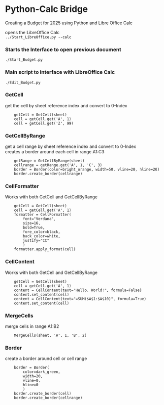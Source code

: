 # Python-Calc Bridge
Creating a Budget for 2025 using Python and Libre Office Calc <br>

opens the LibreOffice Calc <br>
    `../Start_LibreOffice.py --calc`

### Starts the Interface to open previous document
    ./Start_Budget.py

### Main script to interface with LibreOffice Calc
    ./Edit_Budget.py

### GetCell
  get the cell by sheet reference index and convert to 0-Index
```
    getCell = GetCell(sheet)
    cell = getCell.get('A', 1)
    cell = getCell.get('Z', 99)
```

### GetCellByRange
  get a cell range by sheet reference index and convert to 0-Index <br>
  creates a border around each cell in range A1:C3
```
    getRange = GetCellByRange(sheet)
    cellrange = getRange.get('A', 1, 'C', 3)
    border = Border(color=bright_orange, width=50, vline=20, hline=20)
    border.create_border(cellrange)
```

### CellFormatter
  Works with both GetCell and GetCellByRange
```
    getCell = GetCell(sheet)
    cell = getCell.get('A', 1)
    formatter = CellFormatter(
        font="Verdana", 
        size=16, 
        bold=True, 
        fore_color=black, 
        back_color=white, 
        justify="CC"
        )
    formatter.apply_format(cell)
```

### CellContent
  Works with both GetCell and GetCellByRange
```
    getCell = GetCell(sheet)
    cell = getCell.get('A', 1)
    content = CellContent(text="Hello, World!", formula=False)
    content.set_content(cell)
    content = CellContent(text="=SUM($A$1:$A$10)", formula=True)
    content.set_content(cell)
```

### MergeCells
  merge cells in range A1:B2
```
    MergeCells(sheet, 'A', 1, 'B', 2)
```

### Border
  create a border around cell or cell range
```
    border = Border(
        color=dark_green,
        width=20,
        vline=0,
        hline=0
        )
    border.create_border(cell)
    border.create_border(cellrange)
```
